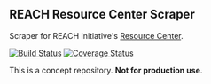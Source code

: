 ## REACH Resource Center Scraper
Scraper for REACH Initiative's [Resource Center](http://www.reachresourcecentre.info/).

[![Build Status](https://travis-ci.org/luiscape/hdxscraper-reach-resource-center.svg?branch=master)](https://travis-ci.org/luiscape/hdxscraper-reach-resource-center) [![Coverage Status](https://coveralls.io/repos/luiscape/hdxscraper-reach-resource-center/badge.svg?branch=master&service=github)](https://coveralls.io/github/luiscape/hdxscraper-reach-resource-center?branch=master)

This is a concept repository. **Not for production use**.
